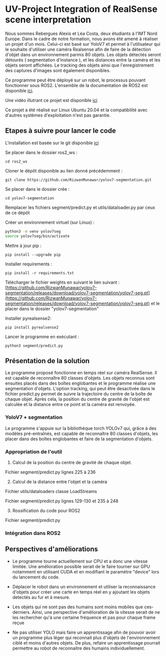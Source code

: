 # UV-Project Integration of RealSense scene interpretation

Nous sommes Rebergues Alexis et Léa Costa, deux étudiants à l'IMT Nord Europe. Dans le cadre de notre formation, nous avons été amené à réaliser un projet d'un mois.
Celui-ci est basé sur YoloV7 et permet à l'utilisateur qui le souhaite d'utiliser une caméra Realsense afin de faire de la détection d'objet dans un environnement parmis 80 objets. Les objets détectés seront détourés ( segmentation d'instance ), et les distances entre la caméra et les objets seront affichées.
Le tracking des objets ainsi que l'enregistrement des captures d'images sont également disponibles.

Ce programme peut être déployé sur un robot, le processus pouvant fonctionner sous ROS2. L'ensemble de la documentation de ROS2 est disponible [ici](https://docs.ros.org/en/foxy/index.html).

Une vidéo illutrant ce projet est disponible [ici](https://youtu.be/K1XV7OQ4Z0g)

Ce projet a été réalisé sur Linux Ubuntu 20.04 et la compatibilité avec d'autres systèmes d'exploitation n'est pas garantie.

## Etapes à suivre pour lancer le code 

L'installation est basée sur le git disponible [ici](https://github.com/RizwanMunawar/yolov7-segmentation/)

Se placer dans le dossier ros2_ws : 

` cd ros2_ws `

Cloner le dépôt disponible au lien donné précédemment :

` git clone https://github.com/RizwanMunawar/yolov7-segmentation.git `

Se placer dans le dossier crée :

` cd yolov7-segmentation `

Remplacer les fichiers segment/predict.py et utils/dataloader.py par ceux de ce dépôt <!-- En 1 phrase pourquoi ?  -->

Créer un environnement virtuel (sur Linux) : 

```sh
python3 -m venv yolov7seg
source yolov7seg/bin/activate 
```
Mettre à jour pip :

` pip install --upgrade pip `

Installer requirements :

` pip install -r requirements.txt `

Télécharger le fichier weights en suivant le lien suivant : [https://github.com/RizwanMunawar/yolov7-segmentation/releases/download/yolov7-segmentation/yolov7-seg.pt](https://github.com/RizwanMunawar/yolov7-segmentation/releases/download/yolov7-segmentation/yolov7-seg.pt)  et le placer dans le dossier "yolov7-segmentation"

Installer pyrealsense2:

`pip install pyrealsense2`

Lancer le programme en exécutant : 

`python3 segment/predict.py`

## Présentation de la solution

Le programme proposé fonctionne en temps réel sur caméra RealSense. Il est capable de reconnaître 80 classes d'objets. Les objets reconnus sont ensuites placés dans des boîtes englobantes et le programme réalise une segmentation d'objets. L'option tracking, qui peut être desactivée dans le fichier predict.py permet de suivre la trajectoire du centre de la boîte de chaque objet. Après cela, la position du centre de gravité de l'objet est calculée et la distance entre ce point et la caméra est renvoyée.

### YoloV7 + segmentation

<!-- Présentation succinth de cette solution, ces bases (torch) ; mise en parrallel des concurence-->
Le programme s'appuie sur la bibliothèque torch YOLOv7 qui, grâce à des modèles pré-entraînés, est capable de reconnaître 80 classes d'objets, les placer dans des boîtes englobantes et faire de la segmentation d'objets.

### Appropriation de l'outil

<!-- Modification que vous avez opéré pour vous approprié l'outils sur votre problématique. Pointeur vers le code ou on peut trouver l'éléments -->

1. Calcul de la position du centre de gravité de chaque objet.
  
  Fichier segment/predict.py lignes 225 à 236
  
2. Calcul de la distance entre l'objet et la caméra 

  Fichier utils/dataloaders classe LoadStreams
  
  Fichier segment/predict.py lignes 129-130 et 235 à 248

3. Rossification du code pour ROS2 

  Fichier segment/predict.py 


### Intégration dans ROS2 




## Perspectives d'améliorations 

* Le programme tourne actuellement sur CPU et a donc une vitesse limitée. Une amélioration possible serait de le faire tourner sur GPU notamment en utilisant CUDA et en modifiant le paramètre "device" lors du lancement du code.

* Déplacer le robot dans un environnement et utiliser la reconnaissance d'objets pour créer une carte en temps réel en y ajoutant les objets detectés au fur et à mesure.

* Les objets qui ne sont pas des humains sont moins mobiles que ces-derniers. Ainsi, une perspective d'amélioration de la vitesse serait de ne les rechercher qu'à une certaine fréquence et pas pour chaque frame reçue

* Ne pas utiliser YOLO mais faire un apprentissage afin de pouvoir avoir un programme plus léger qui reconnait plus d'objets de l'environnement ciblé et moins d'autres objets. De plus, refaire un apprentissage pourrait permettre au robot de reconnaitre des humains individuellement.
